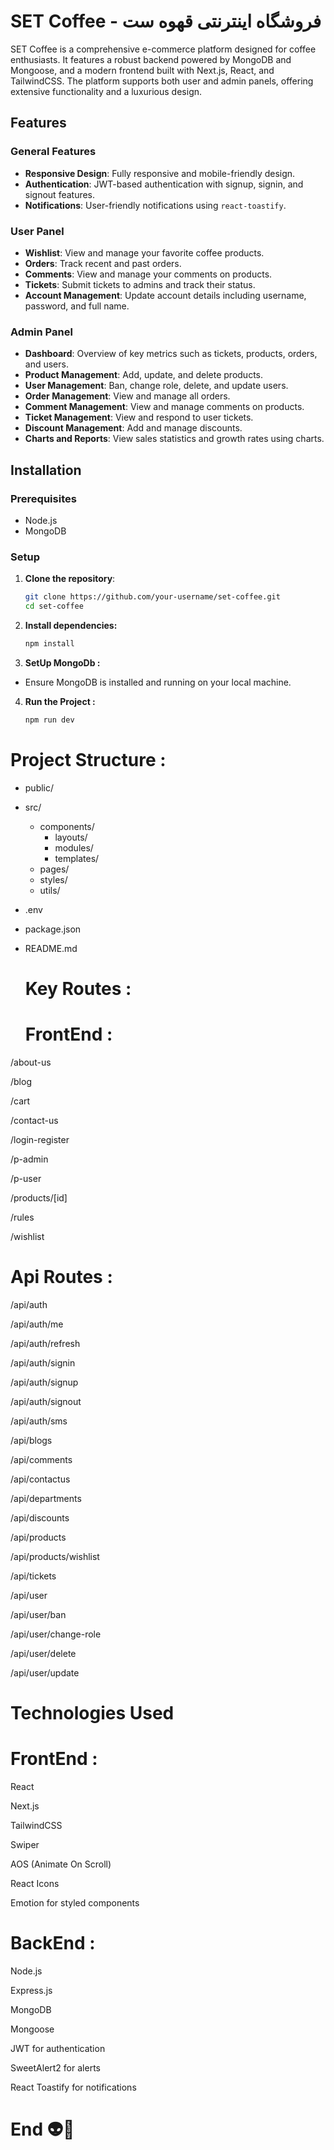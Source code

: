 # SET Coffee - فروشگاه اینترنتی قهوه ست

SET Coffee is a comprehensive e-commerce platform designed for coffee enthusiasts. It features a robust backend powered by MongoDB and Mongoose, and a modern frontend built with Next.js, React, and TailwindCSS. The platform supports both user and admin panels, offering extensive functionality and a luxurious design.

## Features

### General Features
- **Responsive Design**: Fully responsive and mobile-friendly design.
- **Authentication**: JWT-based authentication with signup, signin, and signout features.
- **Notifications**: User-friendly notifications using `react-toastify`.

### User Panel
- **Wishlist**: View and manage your favorite coffee products.
- **Orders**: Track recent and past orders.
- **Comments**: View and manage your comments on products.
- **Tickets**: Submit tickets to admins and track their status.
- **Account Management**: Update account details including username, password, and full name.

### Admin Panel
- **Dashboard**: Overview of key metrics such as tickets, products, orders, and users.
- **Product Management**: Add, update, and delete products.
- **User Management**: Ban, change role, delete, and update users.
- **Order Management**: View and manage all orders.
- **Comment Management**: View and manage comments on products.
- **Ticket Management**: View and respond to user tickets.
- **Discount Management**: Add and manage discounts.
- **Charts and Reports**: View sales statistics and growth rates using charts.

## Installation

### Prerequisites
- Node.js
- MongoDB

### Setup
1. **Clone the repository**:
   
   ```bash
   git clone https://github.com/your-username/set-coffee.git
   cd set-coffee
   ```
2. **Install dependencies:**

   ```bash
   npm install
   ```

3. **SetUp MongoDb :**

- Ensure MongoDB is installed and running on your local machine.

4. **Run the Project :**

   ```bash
   npm run dev

   ```

# Project Structure : 

- public/
- src/
  - components/
    - layouts/
    - modules/
    - templates/
  - pages/
  - styles/
  - utils/
- .env
- package.json
- README.md

  # Key Routes :

  # FrontEnd :

/about-us

/blog

/cart

/contact-us

/login-register

/p-admin

/p-user

/products/[id]

/rules

/wishlist

# Api Routes : 

/api/auth

/api/auth/me

/api/auth/refresh

/api/auth/signin

/api/auth/signup

/api/auth/signout

/api/auth/sms

/api/blogs

/api/comments

/api/contactus

/api/departments

/api/discounts

/api/products

/api/products/wishlist

/api/tickets

/api/user

/api/user/ban

/api/user/change-role

/api/user/delete

/api/user/update

# Technologies Used 

# FrontEnd :

React

Next.js

TailwindCSS

Swiper

AOS (Animate On Scroll)

React Icons

Emotion for styled components

# BackEnd :

Node.js

Express.js

MongoDB

Mongoose

JWT for authentication

SweetAlert2 for alerts

React Toastify for notifications


# End 👽💚
